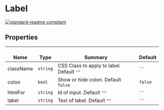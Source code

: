 # Label
  [![standard-readme compliant](https://img.shields.io/badge/standard--readme-OK-green.svg?style=flat-square)](https://github.com/RichardLitt/standard-readme)
  

  ## Properties
  | </br>Name | </br>Type | </br>Summary | </br>Default | 
| ---- | ---- | ---- | ---- |
| className | `string` | CSS Class to apply to label. Default `""` | `''` |
| colon | `bool` | Show or hide colon. Default `false` | `false` |
| htmlFor | `string` | Id of input. Default `""` | `''` |
| label | `string` | Text of label. Default `""` | `''` |